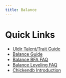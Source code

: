 ```yaml
---
title: Balance
---
```


Quick Links
===
 - [Uldir Talent/Trait Guide](/balance/uldir-talents)
 - [Balance Guide](/balance/guide)
 - [Balance BFA FAQ](/balance/2018-08-31-Balance_BFA_FAQ)
 - [Balance Leveling FAQ](/balance/2018-08-10_balance_leveling_faq)
 - [Chickendb Introduction](/balance/chickendb_dg_firstpost)
